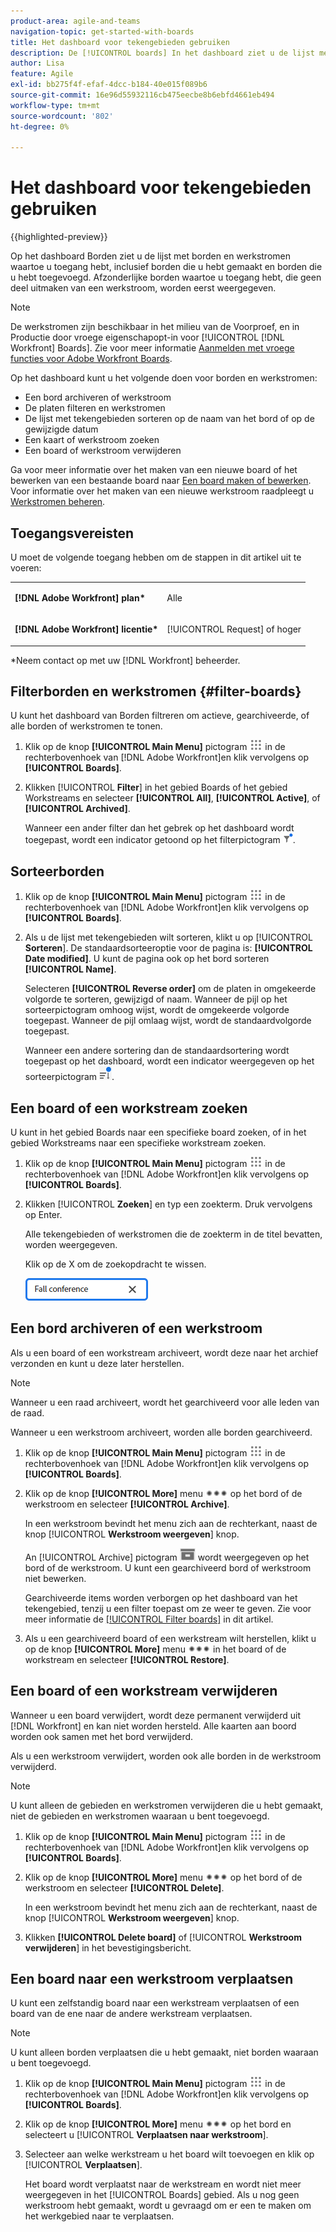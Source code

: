 ```yaml
---
product-area: agile-and-teams
navigation-topic: get-started-with-boards
title: Het dashboard voor tekengebieden gebruiken
description: De [!UICONTROL boards] In het dashboard ziet u de lijst met borden waartoe u toegang hebt, inclusief borden die u hebt gemaakt en borden waaraan u bent toegevoegd.
author: Lisa
feature: Agile
exl-id: bb275f4f-efaf-4dcc-b184-40e015f089b6
source-git-commit: 16e96d55932116cb475eecbe8b6ebfd4661eb494
workflow-type: tm+mt
source-wordcount: '802'
ht-degree: 0%

---
```


# Het dashboard voor tekengebieden gebruiken

{{highlighted-preview}}

Op het dashboard Borden ziet u de lijst met borden en werkstromen waartoe u toegang hebt, inclusief borden die u hebt gemaakt en borden die u hebt toegevoegd. Afzonderlijke borden waartoe u toegang hebt, die geen deel uitmaken van een werkstroom, worden eerst weergegeven.

>[!NOTE]
>
>De werkstromen zijn beschikbaar in het milieu van de Voorproef, en in Productie door vroege eigenschapopt-in voor [!UICONTROL [!DNL Workfront] Boards]. Zie voor meer informatie [Aanmelden met vroege functies voor Adobe Workfront Boards](/help/quicksilver/agile/get-started-with-boards/boards-early-feature-opt-in.md).

Op het dashboard kunt u het volgende doen voor borden en werkstromen:

* Een bord archiveren <span class="preview">of werkstroom</span>
* De platen filteren <span class="preview">en werkstromen</span>
* De lijst met tekengebieden sorteren op de naam van het bord of op de gewijzigde datum
* Een kaart of werkstroom zoeken
* Een board of werkstroom verwijderen

Ga voor meer informatie over het maken van een nieuwe board of het bewerken van een bestaande board naar [Een board maken of bewerken](../../agile/get-started-with-boards/create-edit-board.md). Voor informatie over het maken van een nieuwe werkstroom raadpleegt u [Werkstromen beheren](/help/quicksilver/agile/use-boards-agile-planning-tools/manage-collections.md).

## Toegangsvereisten

U moet de volgende toegang hebben om de stappen in dit artikel uit te voeren:

<table style="table-layout:auto"> 
 <col> 
 <col> 
 <tbody> 
  <tr> 
   <td role="rowheader"><strong>[!DNL Adobe Workfront] plan*</strong></td> 
   <td> <p>Alle</p> </td> 
  </tr> 
  <tr> 
   <td role="rowheader"><strong>[!DNL Adobe Workfront] licentie*</strong></td> 
   <td> <p>[!UICONTROL Request] of hoger</p> </td> 
  </tr> 
 </tbody> 
</table>

&#42;Neem contact op met uw [!DNL Workfront] beheerder.

## Filterborden <span class="preview">en werkstromen</span> {#filter-boards}

U kunt het dashboard van Borden filtreren om actieve, gearchiveerde, of alle borden of werkstromen te tonen.

1. Klik op de knop **[!UICONTROL Main Menu]** pictogram ![](assets/main-menu-icon.png) in de rechterbovenhoek van [!DNL Adobe Workfront]en klik vervolgens op **[!UICONTROL Boards]**.
1. Klikken [!UICONTROL **Filter**] in het gebied Boards of het gebied Workstreams en selecteer **[!UICONTROL All]**, **[!UICONTROL Active]**, of **[!UICONTROL Archived]**.

   Wanneer een ander filter dan het gebrek op het dashboard wordt toegepast, wordt een indicator getoond op het filterpictogram ![Filter toegepast op dashboard](assets/boards-filterapplied-30x30.png).

## Sorteerborden

1. Klik op de knop **[!UICONTROL Main Menu]** pictogram ![](assets/main-menu-icon.png) in de rechterbovenhoek van [!DNL Adobe Workfront]en klik vervolgens op **[!UICONTROL Boards]**.
1. Als u de lijst met tekengebieden wilt sorteren, klikt u op [!UICONTROL **Sorteren**]. De standaardsorteeroptie voor de pagina is: **[!UICONTROL Date modified]**. U kunt de pagina ook op het bord sorteren **[!UICONTROL Name]**.

   Selecteren **[!UICONTROL Reverse order]** om de platen in omgekeerde volgorde te sorteren, gewijzigd of naam. Wanneer de pijl op het sorteerpictogram omhoog wijst, wordt de omgekeerde volgorde toegepast. Wanneer de pijl omlaag wijst, wordt de standaardvolgorde toegepast.

   Wanneer een andere sortering dan de standaardsortering wordt toegepast op het dashboard, wordt een indicator weergegeven op het sorteerpictogram ![Sorteren toegepast](assets/sort-applied-boards.png).

## Een board of een workstream zoeken

U kunt in het gebied Boards naar een specifieke board zoeken, of in het gebied Workstreams naar een specifieke workstream zoeken.

1. Klik op de knop **[!UICONTROL Main Menu]** pictogram ![](assets/main-menu-icon.png) in de rechterbovenhoek van [!DNL Adobe Workfront]en klik vervolgens op **[!UICONTROL Boards]**.
1. Klikken [!UICONTROL **Zoeken**] en typ een zoekterm. Druk vervolgens op Enter.

   Alle tekengebieden of werkstromen die de zoekterm in de titel bevatten, worden weergegeven.

   Klik op de X om de zoekopdracht te wissen.

   ![Op het dashboard naar tekengebieden zoeken](assets/boards-searchbox.png)

## Een bord archiveren <span class="preview">of een werkstroom</span>

Als u een board of een workstream archiveert, wordt deze naar het archief verzonden en kunt u deze later herstellen.

>[!NOTE]
>
>Wanneer u een raad archiveert, wordt het gearchiveerd voor alle leden van de raad.
>
>Wanneer u een werkstroom archiveert, worden alle borden gearchiveerd.

1. Klik op de knop **[!UICONTROL Main Menu]** pictogram ![](assets/main-menu-icon.png) in de rechterbovenhoek van [!DNL Adobe Workfront]en klik vervolgens op **[!UICONTROL Boards]**.
1. Klik op de knop **[!UICONTROL More]** menu ![Het menu Meer](assets/more-icon-spectrum.png) op het bord of de werkstroom en selecteer **[!UICONTROL Archive]**.

   In een werkstroom bevindt het menu zich aan de rechterkant, naast de knop [!UICONTROL **Werkstroom weergeven**] knop.

   An [!UICONTROL Archive] pictogram ![Archief](assets/archive-icon-spectrum-25x20.png) wordt weergegeven op het bord of de werkstroom. U kunt een gearchiveerd bord of werkstroom niet bewerken.

   Gearchiveerde items worden verborgen op het dashboard van het tekengebied, tenzij u een filter toepast om ze weer te geven. Zie voor meer informatie de [[!UICONTROL Filter boards]](#filter-boards) in dit artikel.

1. Als u een gearchiveerd board of een werkstream wilt herstellen, klikt u op de knop **[!UICONTROL More]** menu ![Meer menupictogram](assets/more-icon-spectrum.png) in het board of de workstream en selecteer **[!UICONTROL Restore]**.

## Een board of een workstream verwijderen

Wanneer u een board verwijdert, wordt deze permanent verwijderd uit [!DNL Workfront] en kan niet worden hersteld. Alle kaarten aan boord worden ook samen met het bord verwijderd.

Als u een werkstroom verwijdert, worden ook alle borden in de werkstroom verwijderd.

>[!NOTE]
>
>U kunt alleen de gebieden en werkstromen verwijderen die u hebt gemaakt, niet de gebieden en werkstromen waaraan u bent toegevoegd.

1. Klik op de knop **[!UICONTROL Main Menu]** pictogram ![](assets/main-menu-icon.png) in de rechterbovenhoek van [!DNL Adobe Workfront]en klik vervolgens op **[!UICONTROL Boards]**.
1. Klik op de knop **[!UICONTROL More]** menu ![[!UICONTROL More menu]](assets/more-icon-spectrum.png) op het bord of de werkstroom en selecteer **[!UICONTROL Delete]**.

   In een werkstroom bevindt het menu zich aan de rechterkant, naast de knop [!UICONTROL **Werkstroom weergeven**] knop.

1. Klikken **[!UICONTROL Delete board]** of [!UICONTROL **Werkstroom verwijderen**] in het bevestigingsbericht.

## Een board naar een werkstroom verplaatsen

U kunt een zelfstandig board naar een werkstream verplaatsen of een board van de ene naar de andere werkstream verplaatsen.

>[!NOTE]
>
>U kunt alleen borden verplaatsen die u hebt gemaakt, niet borden waaraan u bent toegevoegd.

1. Klik op de knop **[!UICONTROL Main Menu]** pictogram ![](assets/main-menu-icon.png) in de rechterbovenhoek van [!DNL Adobe Workfront]en klik vervolgens op **[!UICONTROL Boards]**.
1. Klik op de knop **[!UICONTROL More]** menu ![[!UICONTROL More menu]](assets/more-icon-spectrum.png) op het bord en selecteert u [!UICONTROL **Verplaatsen naar werkstroom**].
1. Selecteer aan welke werkstream u het board wilt toevoegen en klik op [!UICONTROL **Verplaatsen**].

   Het board wordt verplaatst naar de werkstream en wordt niet meer weergegeven in het [!UICONTROL Boards] gebied.
Als u nog geen werkstroom hebt gemaakt, wordt u gevraagd om er een te maken om het werkgebied naar te verplaatsen.
